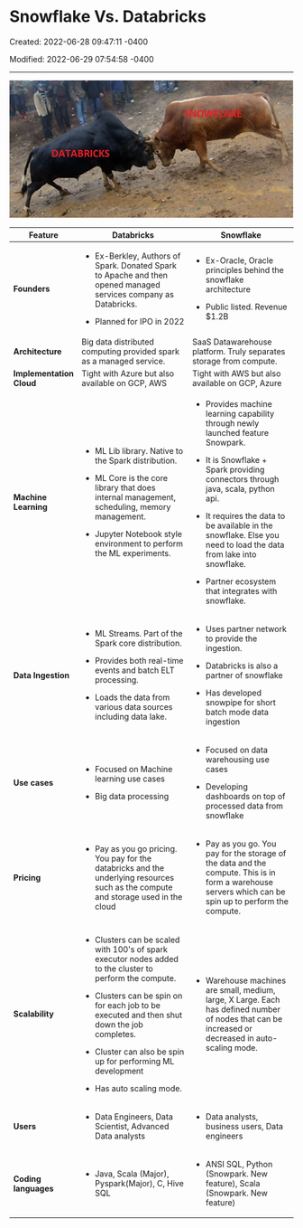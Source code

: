 # Snowflake Vs. Databricks

Created: 2022-06-28 09:47:11 -0400

Modified: 2022-06-29 07:54:58 -0400

---

![DATABRICKS ](media/snowflake_databricks_1.jpg)




<table>
<colgroup>
<col style="width: 22%" />
<col style="width: 39%" />
<col style="width: 37%" />
</colgroup>
<thead>
<tr class="header">
<th><strong>Feature</strong></th>
<th><strong>Databricks</strong></th>
<th><strong>Snowflake</strong></th>
</tr>
</thead>
<tbody>
<tr class="odd">
<td><strong>Founders</strong></td>
<td><ul class="incremental">
<li><p>Ex-Berkley, Authors of Spark. Donated Spark to Apache and then opened managed services company as Databricks.</p></li>
<li><p>Planned for IPO in 2022</p></li>
</ul></td>
<td><ul class="incremental">
<li><p>Ex-Oracle, Oracle principles behind the snowflake architecture</p></li>
<li><p>Public listed. Revenue $1.2B</p></li>
</ul></td>
</tr>
<tr class="even">
<td><strong>Architecture</strong></td>
<td>Big data distributed computing provided spark as a managed service.</td>
<td>SaaS Datawarehouse platform. Truly separates storage from compute.</td>
</tr>
<tr class="odd">
<td><strong>Implementation Cloud</strong></td>
<td>Tight with Azure but also available on GCP, AWS</td>
<td>Tight with AWS but also available on GCP, Azure</td>
</tr>
<tr class="even">
<td><strong>Machine Learning</strong></td>
<td><ul class="incremental">
<li><p>ML Lib library. Native to the Spark distribution.</p></li>
<li><p>ML Core is the core library that does internal management, scheduling, memory management.</p></li>
<li><p>Jupyter Notebook style environment to perform the ML experiments.</p></li>
</ul>
<blockquote>
<p></p>
</blockquote></td>
<td><ul class="incremental">
<li><p>Provides machine learning capability through newly launched feature Snowpark.</p></li>
<li><p>It is Snowflake + Spark providing connectors through java, scala, python api.</p></li>
<li><p>It requires the data to be available in the snowflake. Else you need to load the data from lake into snowflake.</p></li>
<li><p>Partner ecosystem that integrates with snowflake.</p></li>
</ul></td>
</tr>
<tr class="odd">
<td><strong>Data Ingestion</strong></td>
<td><ul class="incremental">
<li><p>ML Streams. Part of the Spark core distribution.</p></li>
<li><p>Provides both real-time events and batch ELT processing.</p></li>
<li><p>Loads the data from various data sources including data lake.</p></li>
</ul></td>
<td><ul class="incremental">
<li><p>Uses partner network to provide the ingestion.</p></li>
<li><p>Databricks is also a partner of snowflake</p></li>
<li><p>Has developed snowpipe for short batch mode data ingestion</p></li>
</ul></td>
</tr>
<tr class="even">
<td><strong>Use cases</strong></td>
<td><ul class="incremental">
<li><p>Focused on Machine learning use cases</p></li>
<li><p>Big data processing</p></li>
</ul></td>
<td><ul class="incremental">
<li><p>Focused on data warehousing use cases</p></li>
<li><p>Developing dashboards on top of processed data from snowflake</p></li>
</ul></td>
</tr>
<tr class="odd">
<td><strong>Pricing</strong></td>
<td><ul class="incremental">
<li><p>Pay as you go pricing. You pay for the databricks and the underlying resources such as the compute and storage used in the cloud</p></li>
</ul></td>
<td><ul class="incremental">
<li><p>Pay as you go. You pay for the storage of the data and the compute. This is in form a warehouse servers which can be spin up to perform the compute.</p></li>
</ul></td>
</tr>
<tr class="even">
<td><strong>Scalability</strong></td>
<td><ul class="incremental">
<li><p>Clusters can be scaled with 100's of spark executor nodes added to the cluster to perform the compute.</p></li>
<li><p>Clusters can be spin on for each job to be executed and then shut down the job completes.</p></li>
<li><p>Cluster can also be spin up for performing ML development</p></li>
<li><p>Has auto scaling mode.</p></li>
</ul></td>
<td><ul class="incremental">
<li><p>Warehouse machines are small, medium, large, X Large. Each has defined number of nodes that can be increased or decreased in auto-scaling mode.</p></li>
</ul></td>
</tr>
<tr class="odd">
<td><strong>Users</strong></td>
<td><ul class="incremental">
<li><p>Data Engineers, Data Scientist, Advanced Data analysts</p></li>
</ul></td>
<td><ul class="incremental">
<li><p>Data analysts, business users, Data engineers</p></li>
</ul></td>
</tr>
<tr class="even">
<td><strong>Coding languages</strong></td>
<td><ul class="incremental">
<li><p>Java, Scala (Major), Pyspark(Major), C, Hive SQL</p></li>
</ul></td>
<td><ul class="incremental">
<li><p>ANSI SQL, Python (Snowpark. New feature), Scala (Snowpark. New feature)</p></li>
</ul></td>
</tr>
</tbody>
</table>

